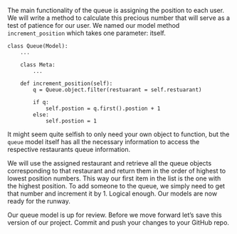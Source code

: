 The main functionality of the queue is assigning the position to each user. We will write a method to calculate this precious number that will serve as a test of patience for our user. We named our model method `increment_position` which takes one parameter: itself. 

```
class Queue(Model):
    ...

    class Meta:
        ...

    def increment_position(self):
        q = Queue.object.filter(restuarant = self.restuarant)

        if q:
            self.postion = q.first().postion + 1
        else:
            self.postion = 1
```

It might seem quite selfish to only need your own object to function, but the `queue` model itself has all the necessary information to access the respective restaurants queue information. 

We will use the assigned restaurant and retrieve all the queue objects corresponding to that restaurant and return them in the order of highest to lowest position numbers. This way our first item in the list is the one with the highest position. To add someone to the queue, we simply need to get that number and increment it by 1. Logical enough. Our models are now ready for the runway.  

Our queue model is up for review. Before we move forward let’s save this version of our project. Commit and push your changes to your GitHub repo. 

